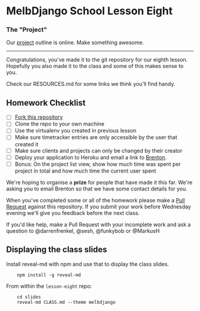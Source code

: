 # MelbDjango School Lesson Eight

### The "Project"

Our [project][project] outline is online. Make something awesome.

---

Congratulations, you've made it to the git repository for our eighth lesson. Hopefully you also made it to the class and some of this makes sense to you.

Check our RESOURCES.md for some links we think you'll find handy.


## Homework Checklist

- [ ] [Fork this repository][gh-fork]
- [ ] Clone the repo to your own machine
- [ ] Use the virtualenv you created in previous lesson
- [ ] Make sure timetracker entries are only accessible by the user that created it
- [ ] Make sure clients and projects can only be changed by their creator
- [ ] Deploy your application to Heroku and email a link to [Brenton](brenton@commoncode.com.au).
- [ ] Bonus: On the project list view, show how much time was spent per project in total and how much time the current user spent

We're hoping to organise a **prize** for people that have made it this far. We're asking you to email Brenton so that we have some contact details for you.

When you've completed some or all of the homework please make a [Pull Request][gh-pr] against this repository. If you submit your work before Wednesday evening we'll give you feedback before the next class.

If you'd like help, make a Pull Request with your incomplete work and ask a question to @darrenfrenkel, @sesh, @funkybob or @MarkusH


## Displaying the class slides

Install reveal-md with npm and use that to display the class slides.

```
    npm install -g reveal-md
```

From within the `lesson-eight` repo:

```
    cd slides
    reveal-md CLASS.md --theme melbdjango
```

[gh-fork]: https://help.github.com/articles/fork-a-repo/
[gh-pr]: https://help.github.com/articles/using-pull-requests/
[project]: https://github.com/MelbDjango/melbdjango-project
